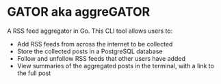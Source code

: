 # GATOR aka aggreGATOR

A RSS feed aggregator in Go. This CLI tool allows users to:

- Add RSS feeds from across the internet to be collected
- Store the collected posts in a PostgreSQL database
- Follow and unfollow RSS feeds that other users have added
- View summaries of the aggregated posts in the terminal, with a link to the full post
